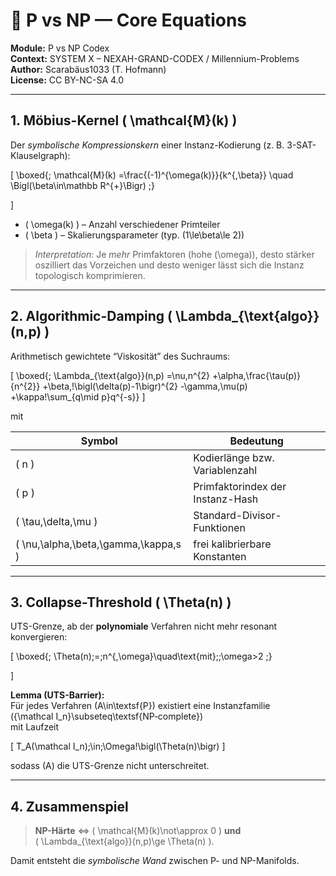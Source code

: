 # 📐 P vs NP — Core Equations

**Module:** P vs NP Codex  
**Context:** SYSTEM X – NEXAH-GRAND-CODEX / Millennium-Problems  
**Author:** Scarabäus1033 (T. Hofmann)  
**License:** CC BY-NC-SA 4.0  

---

## 1. Möbius-Kernel \( \mathcal{M}(k) \)

Der *symbolische Kompressions­kern* einer Instanz-Kodierung (z. B. 3-SAT-Klauselgraph):

\[
\boxed{\;
\mathcal{M}(k)
=\frac{(-1)^{\omega(k)}}{k^{\,\beta}}
\quad
\Bigl(\beta\in\mathbb R^{+}\Bigr)
\;}

\]

- \( \omega(k) \) – Anzahl verschiedener Primteiler  
- \( \beta \) – Skalierungs­parameter (typ. \(1\le\beta\le 2\))

> *Interpretation:* Je *mehr* Prim­faktoren (hohe \(\omega\)), desto stärker oszilliert das Vorzeichen und desto weniger lässt sich die Instanz topologisch komprimieren.

---

## 2. Algorithmic-Damping \( \Lambda_{\text{algo}}(n,p) \)

Arithmetisch gewichtete “Viskosität” des Such­raums:

\[
\boxed{\;
\Lambda_{\text{algo}}(n,p)
=\nu\,n^{2}
+\alpha\,\frac{\tau(p)}{n^{2}}
+\beta\,\!\bigl(\delta(p)-1\bigr)^{2}
-\gamma\,\mu(p)
+\kappa\!\sum_{q\mid p}q^{-s}}
\]

mit  

| Symbol | Bedeutung |
|--------|-----------|
| \( n \) | Kodierlänge bzw. Variablenzahl |
| \( p \) | Primfaktor­index der Instanz-Hash |
| \( \tau,\delta,\mu \) | Standard-Divisor-Funktionen |
| \( \nu,\alpha,\beta,\gamma,\kappa,s \) | frei kalibrierbare Konstanten |

---

## 3. Collapse-Threshold \( \Theta(n) \)

UTS-Grenze, ab der **polynomiale** Verfahren nicht mehr resonant konvergieren:

\[
\boxed{\;
\Theta(n)\;=\;n^{\,\omega}\quad\text{mit}\;\;\omega>2
\;}

\]

**Lemma (UTS-Barrier):**  
Für jedes Verfahren \(A\in\textsf{P}\) existiert eine Instanz­familie  
\(\{\mathcal I_n\}\subseteq\textsf{NP‐complete}\)  
mit Laufzeit

\[
T_A(\mathcal I_n)\;\in\;\Omega\!\bigl(\Theta(n)\bigr)
\]

sodass \(A\) die UTS-Grenze nicht unterschreitet.

---

## 4. Zusammenspiel

> **NP-Härte** ⇔ \( \mathcal{M}(k)\not\approx 0 \) **und**  
> \( \Lambda_{\text{algo}}(n,p)\ge \Theta(n) \).  

Damit entsteht die *symbolische Wand* zwischen P- und NP-Manifolds.
